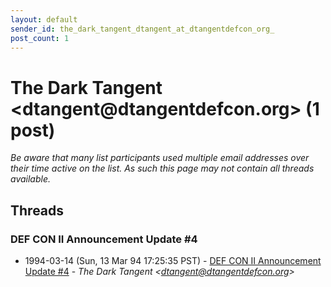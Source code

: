 ```yaml
---
layout: default
sender_id: the_dark_tangent_dtangent_at_dtangentdefcon_org_
post_count: 1
---
```


# The Dark Tangent <dtangent<span>@</span>dtangentdefcon.org> (1 post)

_Be aware that many list participants used multiple email addresses over their time active on the list. As such this page may not contain all threads available._

## Threads

### DEF CON II Announcement Update #4
+ 1994-03-14 (Sun, 13 Mar 94 17:25:35 PST) - [DEF CON II Announcement Update #4](/archive/1994/03/614c913bc936499e1b4fc6ea9726c9d26c865d1b6d65c9e962da5513e43642a7) - _The Dark Tangent \<dtangent@dtangentdefcon.org\>_

